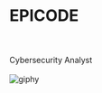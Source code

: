 # EPICODE
<br><br>
Cybersecurity Analyst<br><br>
![giphy](https://github.com/Jenovia02/Epicode/assets/134729946/5cab14cd-21dd-4a3c-94f9-de7a5533f118)
